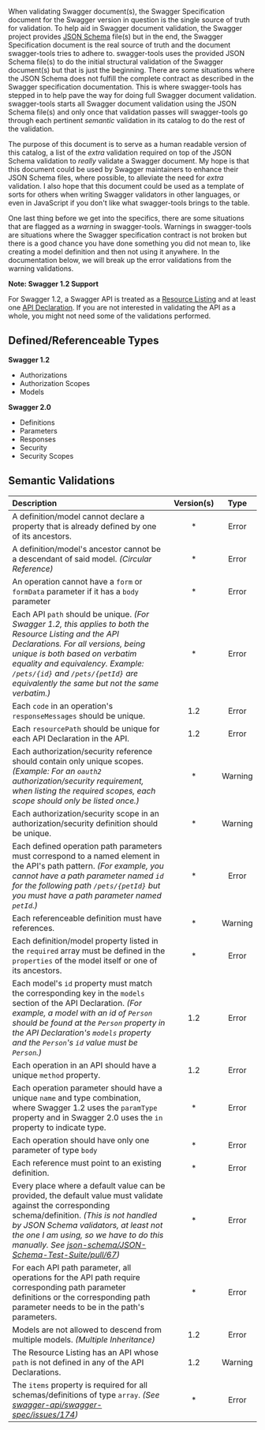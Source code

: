 When validating Swagger document(s), the Swagger Specification document for the Swagger version in question is the
single source of truth for validation.  To help aid in Swagger document validation, the Swagger project provides
[JSON Schema][json-schema] file(s) but in the end, the Swagger Specification document is the real source of truth and
the document swagger-tools tries to adhere to.  swagger-tools uses the provided JSON Schema file(s) to do the initial
structural validation of the Swagger document(s) but that is just the beginning.  There are some situations where the
JSON Schema does not fulfill the complete contract as described in the Swagger specification documentation. This is
where swagger-tools has stepped in to help pave the way for doing full Swagger document validation.  swagger-tools
starts all Swagger document validation using the JSON Schema file(s) and only once that validation passes will
swagger-tools go through each pertinent _semantic_ validation in its catalog to do the rest of the validation.

The purpose of this document is to serve as a human readable version of this catalog, a list of the _extra_ validation
required on top of the JSON Schema validation to _really_ validate a Swagger document.  My hope is that this document
could be used by Swagger maintainers to enhance their JSON Schema files, where possible, to alleviate the need for
_extra_ validation.  I also hope that this document could be used as a template of sorts for others when writing Swagger
validators in other languages, or even in JavaScript if you don't like what swagger-tools brings to the table.

One last thing before we get into the specifics, there are some situations that are flagged as a _warning_ in
swagger-tools.  Warnings in swagger-tools are situations where the Swagger specification contract is not broken but
there is a good chance you have done something you did not mean to, like creating a model definition and then not
using it anywhere.  In the documentation below, we will break up the error validations from the warning validations.

**Note: Swagger 1.2 Support**

For Swagger 1.2, a Swagger API is treated as a [Resource Listing][resource-listing] and at least one
[API Declaration][api-declaration].  If you are not interested in validating the API as a whole, you might not need
some of the validations performed.

## Defined/Referenceable Types

**Swagger 1.2**

* Authorizations
* Authorization Scopes
* Models

**Swagger 2.0**

* Definitions
* Parameters
* Responses
* Security
* Security Scopes

## Semantic Validations

| Description | Version(s) | Type |
| :---------- |:----------:| :---:|
| A definition/model cannot declare a property that is already defined by one of its ancestors. | * | Error |
| A definition/model's ancestor cannot be a descendant of said model. _(Circular Reference)_ | * | Error |
| An operation cannot have a `form` or `formData` parameter if it has a `body` parameter | * | Error |
| Each API `path` should be unique. _(For Swagger 1.2, this applies to both the Resource Listing and the API Declarations.  For all versions, being unique is both based on verbatim equality and equivalency.  Example: `/pets/{id}` and `/pets/{petId}` are equivalently the same but not the same verbatim.)_ | * | Error |
| Each `code` in an operation's `responseMessages` should be unique. | 1.2 | Error |
| Each `resourcePath` should be unique for each API Declaration in the API. | 1.2 | Error |
| Each authorization/security reference should contain only unique scopes. _(Example: For an `oauth2` authorization/security requirement, when listing the required scopes, each scope should only be listed once.)_ | * | Warning |
| Each authorization/security scope in an authorization/security definition should be unique. | * | Warning |
| Each defined operation path parameters must correspond to a named element in the API's path pattern. _(For example, you cannot have a path parameter named `id` for the following path `/pets/{petId}` but you must have a path parameter named `petId`.)_ | * | Error |
| Each referenceable definition must have references. | * | Warning |
| Each definition/model property listed in the `required` array must be defined in the `properties` of the model itself or one of its ancestors. | * | Error |
| Each model's `id` property must match the corresponding key in the `models` section of the API Declaration. _(For example, a model with an id of `Person` should be found at the `Person` property in the API Declaration's `models` property and the `Person`'s `id` value must be `Person`.)_ | 1.2 | Error |
| Each operation in an API should have a unique `method` property. | 1.2 | Error |
| Each operation parameter should have a unique `name` and type combination, where Swagger 1.2 uses the `paramType` property and in Swagger 2.0 uses the `in` property to indicate type. | * | Error |
| Each operation should have only one parameter of type `body` | * | Error |
| Each reference must point to an existing definition. | * | Error |
| Every place where a default value can be provided, the default value must validate against the corresponding schema/definition. _(This is not handled by JSON Schema validators, at least not the one I am using, so we have to do this manually.  See [json-schema/JSON-Schema-Test-Suite/pull/67](https://github.com/json-schema/JSON-Schema-Test-Suite/pull/67))_ | * | Error |
| For each API path parameter, all operations for the API path require corresponding path parameter definitions or the corresponding path parameter needs to be in the path's parameters. | * | Error |
| Models are not allowed to descend from multiple models. _(Multiple Inheritance)_ | 1.2 | Error |
| The Resource Listing has an API whose `path` is not defined in any of the API Declarations. | 1.2 | Warning |
| The `items` property is required for all schemas/definitions of type `array`. _(See [swagger-api/swagger-spec/issues/174](https://github.com/swagger-api/swagger-spec/issues/174))_ | * | Error |

[api-declaration]: https://github.com/swagger-api/swagger-spec/blob/master/versions/1.2.md#52-api-declaration
[json-schema]: http://json-schema.org/
[resource-listing]: https://github.com/swagger-api/swagger-spec/blob/master/versions/1.2.md#51-resource-listing
